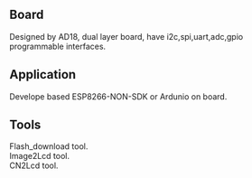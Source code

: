 ## Board
Designed by AD18, dual layer board, have i2c,spi,uart,adc,gpio programmable interfaces.

## Application
Develope based ESP8266-NON-SDK or Ardunio on board.

## Tools
Flash_download tool. <br/>
Image2Lcd tool. <br/>
CN2Lcd tool. 
